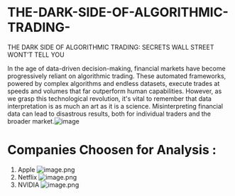 # THE-DARK-SIDE-OF-ALGORITHMIC-TRADING-
THE DARK SIDE OF ALGORITHMIC TRADING: SECRETS WALL STREET WONT’T TELL YOU

In the age of data-driven decision-making, financial markets have become progressively reliant on algorithmic trading. These automated frameworks, powered by complex algorithms and endless datasets, execute trades at speeds and volumes that far outperform human capabilities. However, as we grasp this technological revolution, it's vital to remember that data interpretation is as much an art as it is a science. Misinterpreting financial data can lead to disastrous results, both for individual traders and the broader market.![image](https://github.com/user-attachments/assets/98c4f0f3-7386-4103-88fe-57272aaa70f0)

# Companies Choosen for Analysis :
1. Apple ![image.png](attachment:a7d41d0d-6f32-4412-a54e-7e90f9104a32.png)
2. Netflix ![image.png](attachment:1e9d02fe-f5f4-4144-b4de-f6b607464a5a.png)
3. NVIDIA ![image.png](attachment:b1a88e48-185f-480d-bec0-b64d2fbafa59.png)
